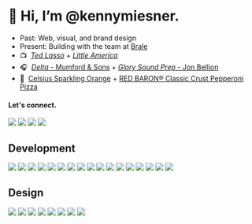 # 👋 Hi, I’m @kennymiesner.

- Past: Web, visual, and brand design
- Present: Building with the team at [ Brale ](https://github.com/brale-xyz)
- 📺 &nbsp;[_Ted Lasso_](https://tv.apple.com/us/show/ted-lasso/umc.cmc.vtoh0mn0xn7t3c643xqonfzy) + [_Little America_](https://tv.apple.com/us/show/little-america/umc.cmc.2ice8mlcn1zrtxf81e5ktwg8p)
- 🎧 &nbsp;[_Delta_ - Mumford & Sons](https://open.spotify.com/album/0Wmnkh4lzGy5rgkUPOjYbg) + [_Glory Sound Prep_ - Jon Bellion](https://open.spotify.com/album/59YYObx9wFEFG5zVdlfwvf)
- 🖤 &nbsp;[Celsius Sparkling Orange](https://www.celsius.com/products/celsius/sparkling-orange/) + [RED BARON® Classic Crust Pepperoni Pizza](https://www.redbaron.com/products/multi-classic/multi-classic-pepperoni.htm)

#### Let's connect.
<a href="https://www.linkedin.com/in/kennymiesner/" target="_blank"><img src = "https://img.shields.io/badge/-LinkedIn-333333?style=flat&logo=linkedin&logoColor=3766c2"></a> <a href="https://twitter.com/kennymiesner" target="_blank"><img src = "https://img.shields.io/badge/-Twitter-333333?style=flat&logo=twitter"></a>
<a href="https://dribbble.com/kennymiesner" target="_blank"><img src="https://img.shields.io/badge/-Dribbble-333333?style=flat&logo=dribbble"></a>
<a href="mailto:kennymiesner@gmail.com" target="_blank"><img src="https://img.shields.io/badge/-Gmail-333333?style=flat&logo=gmail"></a>

## Development

<img src="https://img.shields.io/badge/-HTML-333333?style=flat&logo=HTML5"> <img src = "https://img.shields.io/badge/-CSS-333333?style=flat&logo=CSS3&logoColor=1572B6">
<img src="https://img.shields.io/badge/-JavaScript-333333?style=flat&logo=javascript">
<img src="https://img.shields.io/badge/-Python-333333?style=flat&logo=python">
<img src="https://img.shields.io/badge/-Bootstrap-333333?style=flat&logo=bootstrap">
<img src="https://img.shields.io/badge/-Less-333333?style=flat&logo=less">
<img src="https://img.shields.io/badge/-Sass-333333?style=flat&logo=sass">
<img src="https://img.shields.io/badge/-React-333333?style=flat&logo=react">
<img src="https://img.shields.io/badge/-Redux-333333?style=flat&logo=redux&logoColor=764abc">
<img src="https://img.shields.io/badge/-Express.js-333333?style=flat&logo=express">
<img src="https://img.shields.io/badge/-Node.js-333333?style=flat&logo=Node.js">
<img src="http://img.shields.io/badge/-Git-333333?style=flat&logo=git">
<img src="http://img.shields.io/badge/-Github-333333?style=flat&logo=github">
<img src="http://img.shields.io/badge/-VS%20Code-333333?style=flat&logo=visual%20studio%20code&logoColor=007acc">
<img src="http://img.shields.io/badge/-Heroku-333333?style=flat&logo=heroku&logoColor=400099">
<img src="http://img.shields.io/badge/-Vercel-333333?style=flat&logo=vercel">
<img src="http://img.shields.io/badge/-Netlify-333333?style=flat&logo=netlify">

## Design

<img src="https://img.shields.io/badge/-Webflow-333333?style=flat&logo=webflow&logoColor=4253ff"> <img src = "https://img.shields.io/badge/-Figma-333333?style=flat&logo=figma">
<img src="https://img.shields.io/badge/-Sketch-333333?style=flat&logo=sketch">
<img src="https://img.shields.io/badge/-InVision-333333?style=flat&logo=invision">
<img src="https://img.shields.io/badge/-Hotjar-333333?style=flat&logo=hotjar">
<img src="https://img.shields.io/badge/-XD-333333?style=flat&logo=adobe-xd">
<img src="https://img.shields.io/badge/-Illustrator-333333?style=flat&logo=adobe-illustrator">
<img src="https://img.shields.io/badge/-Photoshop-333333?style=flat&logo=adobe-photoshop">
